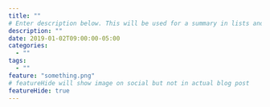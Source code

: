 ```yaml
---
title: ""
# Enter description below. This will be used for a summary in lists and the HTML meta description tag.
description: ""
date: 2019-01-02T09:00:00-05:00
categories:
  - ""
tags:
  - ""
feature: "something.png"
# featureHide will show image on social but not in actual blog post
featureHide: true
---
```



<!--more-->
